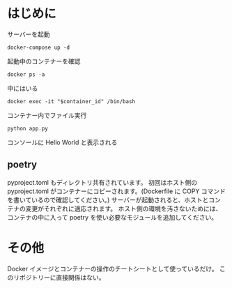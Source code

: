 # はじめに

サーバーを起動

```
docker-compose up -d
```

起動中のコンテナーを確認

```
docker ps -a
```

中にはいる

```
docker exec -it "$container_id" /bin/bash
```

コンテナー内でファイル実行

```
python app.py
```

コンソールに Hello World と表示される

## poetry

pyproject.toml もディレクトリ共有されています。
初回はホスト側の pyproject.toml がコンテナーにコピーされます。(Dockerfile に COPY コマンドを書いているので確認してください。)
サーバーが起動されると、ホストとコンテナの変更がそれぞれに適応されます。
ホスト側の環境を汚さないためには、コンテナの中に入って poetry を使い必要なモジュールを追加してください。

# その他

Docker イメージとコンテナーの操作のチートシートとして使っているだけ。
このリポジトリーに直接関係はない。
